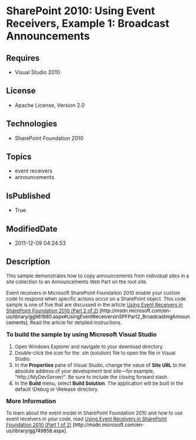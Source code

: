 # SharePoint 2010: Using Event Receivers, Example 1: Broadcast Announcements
## Requires
* Visual Studio 2010
## License
* Apache License, Version 2.0
## Technologies
* SharePoint Foundation 2010
## Topics
* event receivers
* announcements
## IsPublished
* True
## ModifiedDate
* 2011-12-09 04:24:53
## Description

<p><span style="font-size:small">This sample demonstrates how to copy announcements from individual sites in a site collection to an Announcements Web Part on the root site.</span></p>
<p><span style="font-size:small">Event receivers in Microsoft SharePoint Foundation 2010 enable your custom code to respond when specific actions occur on a SharePoint object. This code sample is one of five that are discussed in the article
<a href="http://msdn.microsoft.com/en-us/library/gg981880.aspx#UsingEventReceiversInSPFPart2_BroadcastingAnnouncements">
Using Event Receivers in SharePoint Foundation 2010 (Part 2 of 2)</a><a href="http://msdn.microsoft.com/en-us/library/gg981880.aspx#UsingEventReceiversInSPFPart2_BroadcastingAnnouncements"></a><span style="color:black; font-family:">&nbsp;[http://msdn.microsoft.com/en-us/library/gg981880.aspx#UsingEventReceiversInSPFPart2_BroadcastingAnnouncements]</span>.
 Read the article for detailed instructions.</span></p>
<p><span style="font-size:medium"><strong>To build the sample by using Microsoft Visual Studio</strong></span></p>
<ol>
<li><span style="font-size:small">Open Windows Explorer and navigate to your download directory.</span>
</li><li><span style="font-size:small">Double-click the icon for the .sln (solution) file to open the file in Visual Studio.</span>
</li><li><span style="font-size:small">In the <strong>Properties</strong> pane of Visual Studio, change the value of
<strong>Site URL</strong> to the absolute address of your development test site&mdash;for example, &quot;http://MyDevServer/&quot;. Be sure to include the closing forward slash.</span>
</li><li><span style="font-size:small">In the <strong>Build</strong> menu, select <strong>
Build Solution</strong>. The application will be built in the default \Debug or \Release directory.</span>
</li></ol>
<p><span style="font-size:medium"><strong>More Information</strong></span></p>
<p><span style="font-size:small">To learn about the event model in SharePoint Foundation 2010 and how to use event receivers in your code, read
<a href="http://msdn.microsoft.com/en-us/library/gg749858.aspx">Using Event Receivers in SharePoint Foundation 2010 (Part 1 of 2)</a>&nbsp;<span style="color:black; font-family:">[http://msdn.microsoft.com/en-us/library/gg749858.aspx]</span>.</span></p>
